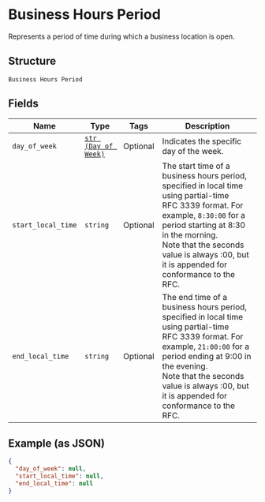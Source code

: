 
# Business Hours Period

Represents a period of time during which a business location is open.

## Structure

`Business Hours Period`

## Fields

| Name | Type | Tags | Description |
|  --- | --- | --- | --- |
| `day_of_week` | [`str (Day of Week)`](../../doc/models/day-of-week.md) | Optional | Indicates the specific day  of the week. |
| `start_local_time` | `string` | Optional | The start time of a business hours period, specified in local time using partial-time<br>RFC 3339 format. For example, `8:30:00` for a period starting at 8:30 in the morning.<br>Note that the seconds value is always :00, but it is appended for conformance to the RFC. |
| `end_local_time` | `string` | Optional | The end time of a business hours period, specified in local time using partial-time<br>RFC 3339 format. For example, `21:00:00` for a period ending at 9:00 in the evening.<br>Note that the seconds value is always :00, but it is appended for conformance to the RFC. |

## Example (as JSON)

```json
{
  "day_of_week": null,
  "start_local_time": null,
  "end_local_time": null
}
```

